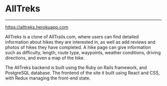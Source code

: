 # AllTreks

--------------------------------------

https://alltreks.herokuapp.com


AllTreks is a clone of AllTrails.com, where users can find detailed information about hikes they are interested in, as well as add reviews and photos of hikes they have completed. A hike page can give information such as difficulty, length, route type, waypoints, weather conditions, driving directions, and even a map of the hike.

The AllTreks backend is built using the Ruby on Rails framework, and PostgreSQL database. The frontend of the site it built using React and CSS, with Redux managing the front-end state. 
